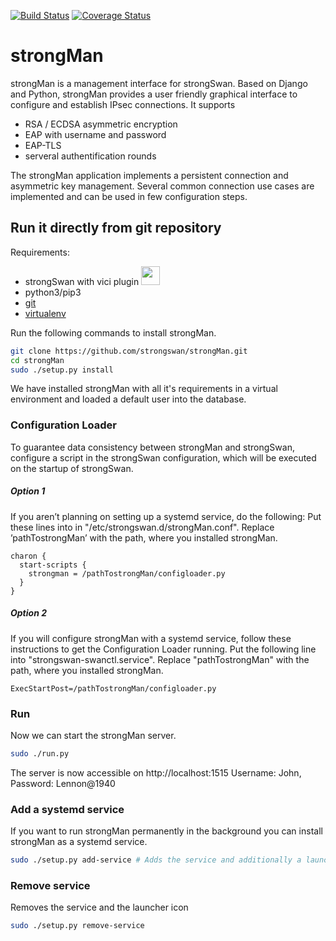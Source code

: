 [![Build Status](https://travis-ci.org/strongswan/strongMan.svg?branch=master)](https://travis-ci.org/strongswan/strongMan)
[![Coverage Status](https://coveralls.io/repos/github/strongswan/strongMan/badge.svg?branch=master)](https://coveralls.io/github/strongswan/strongMan?branch=master)


# strongMan
strongMan is a management interface for strongSwan. Based on Django and Python, strongMan provides a user friendly graphical  interface to configure and establish IPsec connections. It supports
- RSA / ECDSA asymmetric encryption
- EAP with username and password
- EAP-TLS
- serveral authentification rounds

The strongMan application implements a persistent connection and asymmetric key management. Several common connection use cases are implemented and can be used in few configuration steps.

## Run it directly from git repository
Requirements:
- strongSwan with vici plugin <img src="https://www.strongswan.org/images/strongswan.png" width="30">
- python3/pip3
- [git](https://git-scm.com/book/en/v2/Getting-Started-Installing-Git)
- [virtualenv](https://virtualenv.pypa.io/en/latest/installation.html)

Run the following commands to install strongMan.
```bash
git clone https://github.com/strongswan/strongMan.git
cd strongMan
sudo ./setup.py install
```
We have installed strongMan with all it's requirements in a virtual environment and loaded a default user into the database.

### Configuration Loader
To guarantee data consistency between strongMan and strongSwan, configure a script in the strongSwan configuration, which will be executed on the startup of strongSwan.

##### Option 1
If you aren’t planning on setting up a systemd service, do the following: Put these lines into
in "/etc/strongswan.d/strongMan.conf". Replace ’pathTostrongMan’ with the path, where you
installed strongMan.
```
charon {
  start-scripts {
    strongman = /pathTostrongMan/configloader.py
  }
}
```
##### Option 2
If you will configure strongMan with a systemd service, follow these instructions to get the
Configuration Loader running.
Put the following line into "strongswan-swanctl.service". Replace "pathTostrongMan" with the path, where you installed strongMan.
```
ExecStartPost=/pathTostrongMan/configloader.py
```

### Run

Now we can start the strongMan server.
```bash
sudo ./run.py
```
The server is now accessible on http://localhost:1515
Username: John, Password: Lennon@1940


### Add a systemd service
If you want to run strongMan permanently in the background you can install strongMan as a systemd service.
```bash
sudo ./setup.py add-service # Adds the service and additionally a launcher icon
```

### Remove service
Removes the service and the launcher icon
```bash
sudo ./setup.py remove-service
```
